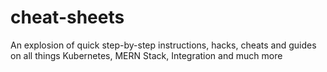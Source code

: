 # cheat-sheets
An explosion of quick step-by-step instructions, hacks, cheats and guides on all things Kubernetes, MERN Stack, Integration and much more
